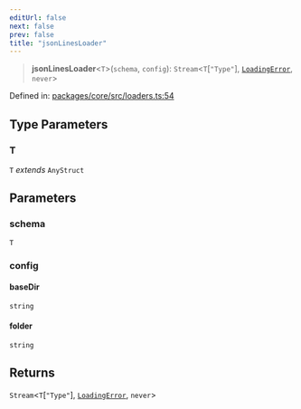 ```yaml
---
editUrl: false
next: false
prev: false
title: "jsonLinesLoader"
---
```


> **jsonLinesLoader**\<`T`\>(`schema`, `config`): `Stream`\<`T`\[`"Type"`\], [`LoadingError`](/api/cms/classes/loadingerror/), `never`\>

Defined in: [packages/core/src/loaders.ts:54](https://github.com/bitswired/foldcms/blob/1c891e1138f693233aa186873facbdb8139365a8/packages/core/src/loaders.ts#L54)

## Type Parameters

### T

`T` *extends* `AnyStruct`

## Parameters

### schema

`T`

### config

#### baseDir

`string`

#### folder

`string`

## Returns

`Stream`\<`T`\[`"Type"`\], [`LoadingError`](/api/cms/classes/loadingerror/), `never`\>
